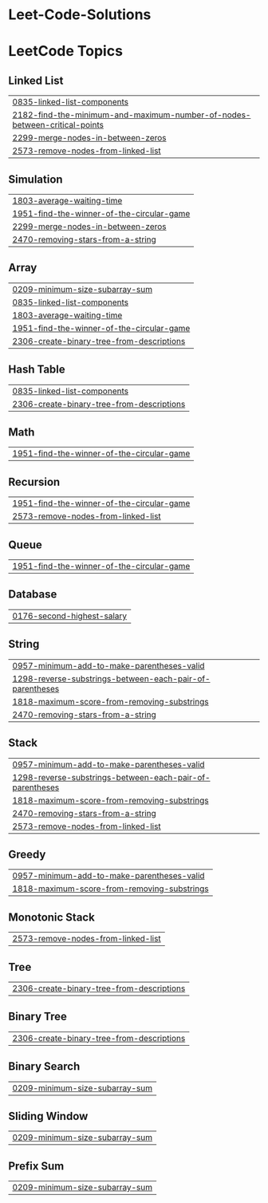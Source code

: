 # Leet-Code-Solutions
<!---LeetCode Topics Start-->
# LeetCode Topics
## Linked List
|  |
| ------- |
| [0835-linked-list-components](https://github.com/maulik8789/Leet-Code-Solutions/tree/master/0835-linked-list-components) |
| [2182-find-the-minimum-and-maximum-number-of-nodes-between-critical-points](https://github.com/maulik8789/Leet-Code-Solutions/tree/master/2182-find-the-minimum-and-maximum-number-of-nodes-between-critical-points) |
| [2299-merge-nodes-in-between-zeros](https://github.com/maulik8789/Leet-Code-Solutions/tree/master/2299-merge-nodes-in-between-zeros) |
| [2573-remove-nodes-from-linked-list](https://github.com/maulik8789/Leet-Code-Solutions/tree/master/2573-remove-nodes-from-linked-list) |
## Simulation
|  |
| ------- |
| [1803-average-waiting-time](https://github.com/maulik8789/Leet-Code-Solutions/tree/master/1803-average-waiting-time) |
| [1951-find-the-winner-of-the-circular-game](https://github.com/maulik8789/Leet-Code-Solutions/tree/master/1951-find-the-winner-of-the-circular-game) |
| [2299-merge-nodes-in-between-zeros](https://github.com/maulik8789/Leet-Code-Solutions/tree/master/2299-merge-nodes-in-between-zeros) |
| [2470-removing-stars-from-a-string](https://github.com/maulik8789/Leet-Code-Solutions/tree/master/2470-removing-stars-from-a-string) |
## Array
|  |
| ------- |
| [0209-minimum-size-subarray-sum](https://github.com/maulik8789/Leet-Code-Solutions/tree/master/0209-minimum-size-subarray-sum) |
| [0835-linked-list-components](https://github.com/maulik8789/Leet-Code-Solutions/tree/master/0835-linked-list-components) |
| [1803-average-waiting-time](https://github.com/maulik8789/Leet-Code-Solutions/tree/master/1803-average-waiting-time) |
| [1951-find-the-winner-of-the-circular-game](https://github.com/maulik8789/Leet-Code-Solutions/tree/master/1951-find-the-winner-of-the-circular-game) |
| [2306-create-binary-tree-from-descriptions](https://github.com/maulik8789/Leet-Code-Solutions/tree/master/2306-create-binary-tree-from-descriptions) |
## Hash Table
|  |
| ------- |
| [0835-linked-list-components](https://github.com/maulik8789/Leet-Code-Solutions/tree/master/0835-linked-list-components) |
| [2306-create-binary-tree-from-descriptions](https://github.com/maulik8789/Leet-Code-Solutions/tree/master/2306-create-binary-tree-from-descriptions) |
## Math
|  |
| ------- |
| [1951-find-the-winner-of-the-circular-game](https://github.com/maulik8789/Leet-Code-Solutions/tree/master/1951-find-the-winner-of-the-circular-game) |
## Recursion
|  |
| ------- |
| [1951-find-the-winner-of-the-circular-game](https://github.com/maulik8789/Leet-Code-Solutions/tree/master/1951-find-the-winner-of-the-circular-game) |
| [2573-remove-nodes-from-linked-list](https://github.com/maulik8789/Leet-Code-Solutions/tree/master/2573-remove-nodes-from-linked-list) |
## Queue
|  |
| ------- |
| [1951-find-the-winner-of-the-circular-game](https://github.com/maulik8789/Leet-Code-Solutions/tree/master/1951-find-the-winner-of-the-circular-game) |
## Database
|  |
| ------- |
| [0176-second-highest-salary](https://github.com/maulik8789/Leet-Code-Solutions/tree/master/0176-second-highest-salary) |
## String
|  |
| ------- |
| [0957-minimum-add-to-make-parentheses-valid](https://github.com/maulik8789/Leet-Code-Solutions/tree/master/0957-minimum-add-to-make-parentheses-valid) |
| [1298-reverse-substrings-between-each-pair-of-parentheses](https://github.com/maulik8789/Leet-Code-Solutions/tree/master/1298-reverse-substrings-between-each-pair-of-parentheses) |
| [1818-maximum-score-from-removing-substrings](https://github.com/maulik8789/Leet-Code-Solutions/tree/master/1818-maximum-score-from-removing-substrings) |
| [2470-removing-stars-from-a-string](https://github.com/maulik8789/Leet-Code-Solutions/tree/master/2470-removing-stars-from-a-string) |
## Stack
|  |
| ------- |
| [0957-minimum-add-to-make-parentheses-valid](https://github.com/maulik8789/Leet-Code-Solutions/tree/master/0957-minimum-add-to-make-parentheses-valid) |
| [1298-reverse-substrings-between-each-pair-of-parentheses](https://github.com/maulik8789/Leet-Code-Solutions/tree/master/1298-reverse-substrings-between-each-pair-of-parentheses) |
| [1818-maximum-score-from-removing-substrings](https://github.com/maulik8789/Leet-Code-Solutions/tree/master/1818-maximum-score-from-removing-substrings) |
| [2470-removing-stars-from-a-string](https://github.com/maulik8789/Leet-Code-Solutions/tree/master/2470-removing-stars-from-a-string) |
| [2573-remove-nodes-from-linked-list](https://github.com/maulik8789/Leet-Code-Solutions/tree/master/2573-remove-nodes-from-linked-list) |
## Greedy
|  |
| ------- |
| [0957-minimum-add-to-make-parentheses-valid](https://github.com/maulik8789/Leet-Code-Solutions/tree/master/0957-minimum-add-to-make-parentheses-valid) |
| [1818-maximum-score-from-removing-substrings](https://github.com/maulik8789/Leet-Code-Solutions/tree/master/1818-maximum-score-from-removing-substrings) |
## Monotonic Stack
|  |
| ------- |
| [2573-remove-nodes-from-linked-list](https://github.com/maulik8789/Leet-Code-Solutions/tree/master/2573-remove-nodes-from-linked-list) |
## Tree
|  |
| ------- |
| [2306-create-binary-tree-from-descriptions](https://github.com/maulik8789/Leet-Code-Solutions/tree/master/2306-create-binary-tree-from-descriptions) |
## Binary Tree
|  |
| ------- |
| [2306-create-binary-tree-from-descriptions](https://github.com/maulik8789/Leet-Code-Solutions/tree/master/2306-create-binary-tree-from-descriptions) |
## Binary Search
|  |
| ------- |
| [0209-minimum-size-subarray-sum](https://github.com/maulik8789/Leet-Code-Solutions/tree/master/0209-minimum-size-subarray-sum) |
## Sliding Window
|  |
| ------- |
| [0209-minimum-size-subarray-sum](https://github.com/maulik8789/Leet-Code-Solutions/tree/master/0209-minimum-size-subarray-sum) |
## Prefix Sum
|  |
| ------- |
| [0209-minimum-size-subarray-sum](https://github.com/maulik8789/Leet-Code-Solutions/tree/master/0209-minimum-size-subarray-sum) |
<!---LeetCode Topics End-->